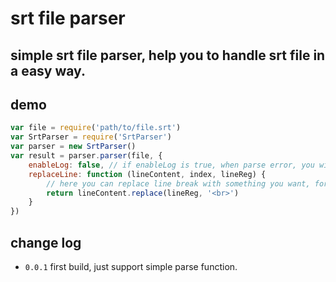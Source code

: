 # srt file parser
## simple srt file parser, help you to handle srt file in a easy way.

## demo
```javascript
var file = require('path/to/file.srt')
var SrtParser = require('SrtParser')
var parser = new SrtParser()
var result = parser.parser(file, {
    enableLog: false, // if enableLog is true, when parse error, you will get a log info in console
    replaceLine: function (lineContent, index, lineReg) {
        // here you can replace line break with something you want, for example: /n => <br>
        return lineContent.replace(lineReg, '<br>')
    }
})
```

## change log
* ```0.0.1``` first build, just support simple parse function.